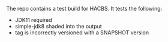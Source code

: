 The repo contains a test build for HACBS. It tests the following:

- JDK11 required
- simple-jdk8 shaded into the output
- tag is incorrectly versioned with a SNAPSHOT version
